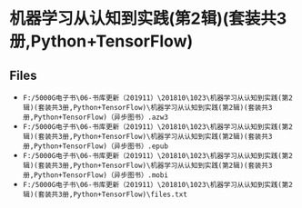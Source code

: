 # 机器学习从认知到实践(第2辑)(套装共3册,Python+TensorFlow)

## Files

- `F:/5000G电子书\06-书库更新（201911）\201810\1023\机器学习从认知到实践(第2辑)(套装共3册,Python+TensorFlow)\机器学习从认知到实践(第2辑)(套装共3册,Python+TensorFlow)（异步图书）.azw3`
- `F:/5000G电子书\06-书库更新（201911）\201810\1023\机器学习从认知到实践(第2辑)(套装共3册,Python+TensorFlow)\机器学习从认知到实践(第2辑)(套装共3册,Python+TensorFlow)（异步图书）.epub`
- `F:/5000G电子书\06-书库更新（201911）\201810\1023\机器学习从认知到实践(第2辑)(套装共3册,Python+TensorFlow)\机器学习从认知到实践(第2辑)(套装共3册,Python+TensorFlow)（异步图书）.mobi`
- `F:/5000G电子书\06-书库更新（201911）\201810\1023\机器学习从认知到实践(第2辑)(套装共3册,Python+TensorFlow)\files.txt`
